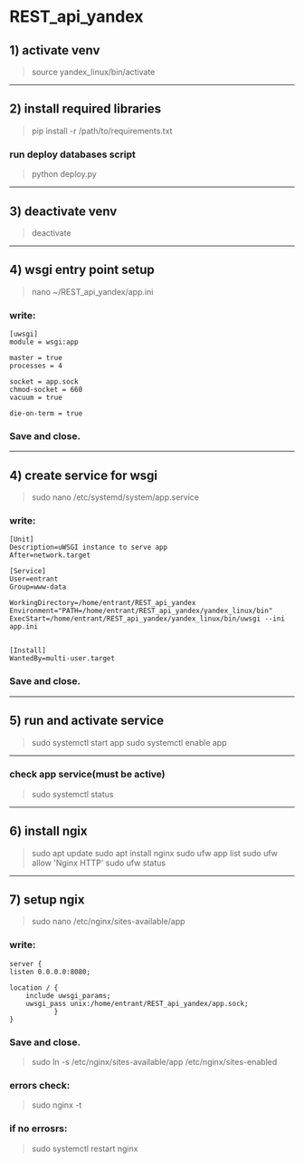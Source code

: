 # REST_api_yandex


## 1) activate venv 
> source yandex_linux/bin/activate
___
## 2) install required libraries
> pip install -r /path/to/requirements.txt
### run deploy databases script
> python deploy.py
___
## 3) deactivate venv
> deactivate
___
## 4) wsgi entry point setup
> nano ~/REST_api_yandex/app.ini
### write:
```
[uwsgi]
module = wsgi:app

master = true
processes = 4

socket = app.sock
chmod-socket = 660
vacuum = true

die-on-term = true
```
### Save and close.
___
## 4) create service for wsgi
> sudo nano /etc/systemd/system/app.service

### write:
```
[Unit]
Description=uWSGI instance to serve app
After=network.target

[Service]
User=entrant
Group=www-data

WorkingDirectory=/home/entrant/REST_api_yandex
Environment="PATH=/home/entrant/REST_api_yandex/yandex_linux/bin"
ExecStart=/home/entrant/REST_api_yandex/yandex_linux/bin/uwsgi --ini app.ini


[Install]
WantedBy=multi-user.target
```
### Save and close.
___

## 5) run and activate service
> sudo systemctl start app
> sudo systemctl enable app
___
### check app service(must be active)
> sudo systemctl status
___
## 6) install ngix
> sudo apt update
> sudo apt install nginx
> sudo ufw app list
> sudo ufw allow 'Nginx HTTP'
> sudo ufw status
___
## 7) setup ngix
> sudo nano /etc/nginx/sites-available/app

### write:
```
server {
listen 0.0.0.0:8080;

location / {
    include uwsgi_params;
    uwsgi_pass unix:/home/entrant/REST_api_yandex/app.sock;
           }
}
```
### Save and close.
> sudo ln -s /etc/nginx/sites-available/app /etc/nginx/sites-enabled

### errors check:
> sudo nginx -t
### if no errosrs:
> sudo systemctl restart nginx
